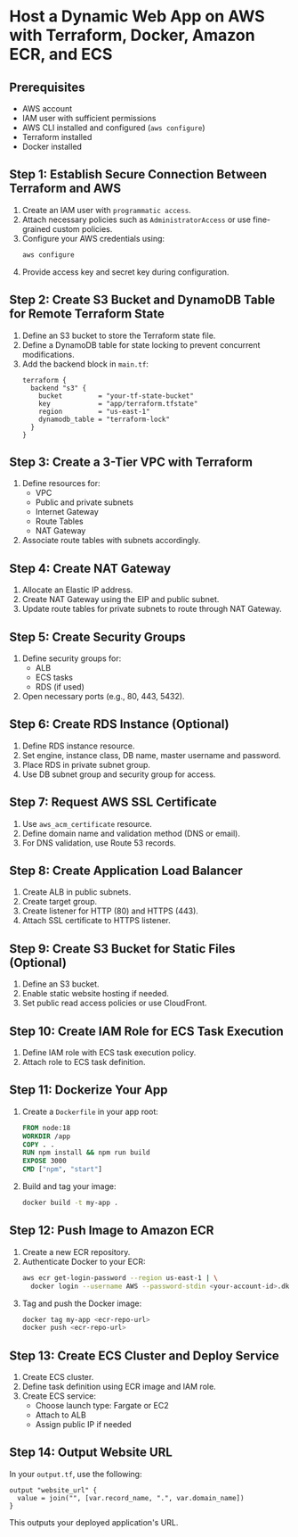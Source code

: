 
# Host a Dynamic Web App on AWS with Terraform, Docker, Amazon ECR, and ECS

## Prerequisites
- AWS account
- IAM user with sufficient permissions
- AWS CLI installed and configured (`aws configure`)
- Terraform installed
- Docker installed

## Step 1: Establish Secure Connection Between Terraform and AWS
1. Create an IAM user with `programmatic access`.
2. Attach necessary policies such as `AdministratorAccess` or use fine-grained custom policies.
3. Configure your AWS credentials using:
   ```bash
   aws configure
   ```
4. Provide access key and secret key during configuration.

## Step 2: Create S3 Bucket and DynamoDB Table for Remote Terraform State
1. Define an S3 bucket to store the Terraform state file.
2. Define a DynamoDB table for state locking to prevent concurrent modifications.
3. Add the backend block in `main.tf`:
   ```hcl
   terraform {
     backend "s3" {
       bucket         = "your-tf-state-bucket"
       key            = "app/terraform.tfstate"
       region         = "us-east-1"
       dynamodb_table = "terraform-lock"
     }
   }
   ```

## Step 3: Create a 3-Tier VPC with Terraform
1. Define resources for:
   - VPC
   - Public and private subnets
   - Internet Gateway
   - Route Tables
   - NAT Gateway
2. Associate route tables with subnets accordingly.

## Step 4: Create NAT Gateway
1. Allocate an Elastic IP address.
2. Create NAT Gateway using the EIP and public subnet.
3. Update route tables for private subnets to route through NAT Gateway.

## Step 5: Create Security Groups
1. Define security groups for:
   - ALB
   - ECS tasks
   - RDS (if used)
2. Open necessary ports (e.g., 80, 443, 5432).

## Step 6: Create RDS Instance (Optional)
1. Define RDS instance resource.
2. Set engine, instance class, DB name, master username and password.
3. Place RDS in private subnet group.
4. Use DB subnet group and security group for access.

## Step 7: Request AWS SSL Certificate
1. Use `aws_acm_certificate` resource.
2. Define domain name and validation method (DNS or email).
3. For DNS validation, use Route 53 records.

## Step 8: Create Application Load Balancer
1. Create ALB in public subnets.
2. Create target group.
3. Create listener for HTTP (80) and HTTPS (443).
4. Attach SSL certificate to HTTPS listener.

## Step 9: Create S3 Bucket for Static Files (Optional)
1. Define an S3 bucket.
2. Enable static website hosting if needed.
3. Set public read access policies or use CloudFront.

## Step 10: Create IAM Role for ECS Task Execution
1. Define IAM role with ECS task execution policy.
2. Attach role to ECS task definition.

## Step 11: Dockerize Your App
1. Create a `Dockerfile` in your app root:
   ```Dockerfile
   FROM node:18
   WORKDIR /app
   COPY . .
   RUN npm install && npm run build
   EXPOSE 3000
   CMD ["npm", "start"]
   ```
2. Build and tag your image:
   ```bash
   docker build -t my-app .
   ```

## Step 12: Push Image to Amazon ECR
1. Create a new ECR repository.
2. Authenticate Docker to your ECR:
   ```bash
   aws ecr get-login-password --region us-east-1 | \
     docker login --username AWS --password-stdin <your-account-id>.dkr.ecr.us-east-1.amazonaws.com
   ```
3. Tag and push the Docker image:
   ```bash
   docker tag my-app <ecr-repo-url>
   docker push <ecr-repo-url>
   ```

## Step 13: Create ECS Cluster and Deploy Service
1. Create ECS cluster.
2. Define task definition using ECR image and IAM role.
3. Create ECS service:
   - Choose launch type: Fargate or EC2
   - Attach to ALB
   - Assign public IP if needed

## Step 14: Output Website URL
In your `output.tf`, use the following:
```hcl
output "website_url" {
  value = join("", [var.record_name, ".", var.domain_name])
}
```
This outputs your deployed application's URL.


